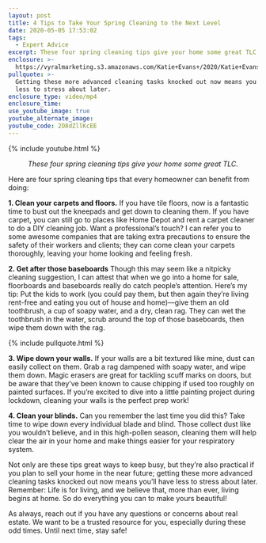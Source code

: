 ```yaml
---
layout: post
title: 4 Tips to Take Your Spring Cleaning to the Next Level
date: 2020-05-05 17:53:02
tags:
  - Expert Advice
excerpt: These four spring cleaning tips give your home some great TLC.
enclosure: >-
  https://vyralmarketing.s3.amazonaws.com/Katie+Evans+/2020/Katie+Evans+Seller's+Or+Not+Spring+Cleaning+Tips.mp4
pullquote: >-
  Getting these more advanced cleaning tasks knocked out now means you’ll have
  less to stress about later.
enclosure_type: video/mp4
enclosure_time:
use_youtube_image: true
youtube_alternate_image:
youtube_code: 2O8dZllKcEE
---
```


{% include youtube.html %}

<p style="text-align: center;"><em>These four spring cleaning tips give your home some great TLC.</em></p>

Here are four spring cleaning tips that every homeowner can benefit from doing:&nbsp;

**1\. Clean your carpets and floors.** If you have tile floors, now is a fantastic time to bust out the kneepads and get down to cleaning them. If you have carpet, you can still go to places like Home Depot and rent a carpet cleaner to do a DIY cleaning job. Want a professional’s touch? I can refer you to some awesome companies that are taking extra precautions to ensure the safety of their workers and clients; they can come clean your carpets thoroughly, leaving your home looking and feeling fresh.

**2\. Get after those baseboards** Though this may seem like a nitpicky cleaning suggestion, I can attest that when we go into a home for sale, floorboards and baseboards really do catch people’s attention. Here’s my tip: Put the kids to work (you could pay them, but then again they’re living rent-free and eating you out of house and home)—give them an old toothbrush, a cup of soapy water, and a dry, clean rag. They can wet the toothbrush in the water, scrub around the top of those baseboards, then wipe them down with the rag.

{% include pullquote.html %}

**3\. Wipe down your walls.** If your walls are a bit textured like mine, dust can easily collect on them. Grab a rag dampened with soapy water, and wipe them down. Magic erasers are great for tackling scuff marks on doors, but be aware that they’ve been known to cause chipping if used too roughly on painted surfaces. If you’re excited to dive into a little painting project during lockdown, cleaning your walls is the perfect prep work\!

**4\. Clean your blinds.** Can you remember the last time you did this? Take time to wipe down every individual blade and blind. Those collect dust like you wouldn’t believe, and in this high-pollen season, cleaning them will help clear the air in your home and make things easier for your respiratory system.&nbsp;

Not only are these tips great ways to keep busy, but they’re also practical if you plan to sell your home in the near future; getting these more advanced cleaning tasks knocked out now means you’ll have less to stress about later. Remember: Life is for living, and we believe that, more than ever, living begins at home. So do everything you can to make yours beautiful\!&nbsp;

As always, reach out if you have any questions or concerns about real estate. We want to be a trusted resource for you, especially during these odd times. Until next time, stay safe\!